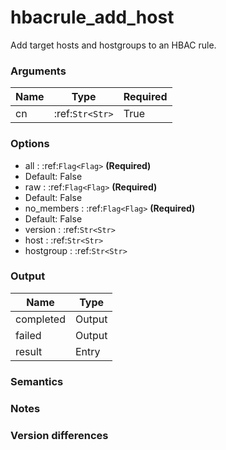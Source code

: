 [//]: # (THE CONTENT BELOW IS GENERATED. DO NOT EDIT.)
# hbacrule_add_host
Add target hosts and hostgroups to an HBAC rule.

### Arguments
|Name|Type|Required
|-|-|-
|cn|:ref:`Str<Str>`|True

### Options
* all : :ref:`Flag<Flag>` **(Required)**
 * Default: False
* raw : :ref:`Flag<Flag>` **(Required)**
 * Default: False
* no_members : :ref:`Flag<Flag>` **(Required)**
 * Default: False
* version : :ref:`Str<Str>`
* host : :ref:`Str<Str>`
* hostgroup : :ref:`Str<Str>`

### Output
|Name|Type
|-|-
|completed|Output
|failed|Output
|result|Entry

[//]: # (ADD YOUR NOTES BELOW. THESE WILL BE PICKED EVERY TIME THE DOCS ARE REGENERATED. //end)
### Semantics

### Notes

### Version differences
